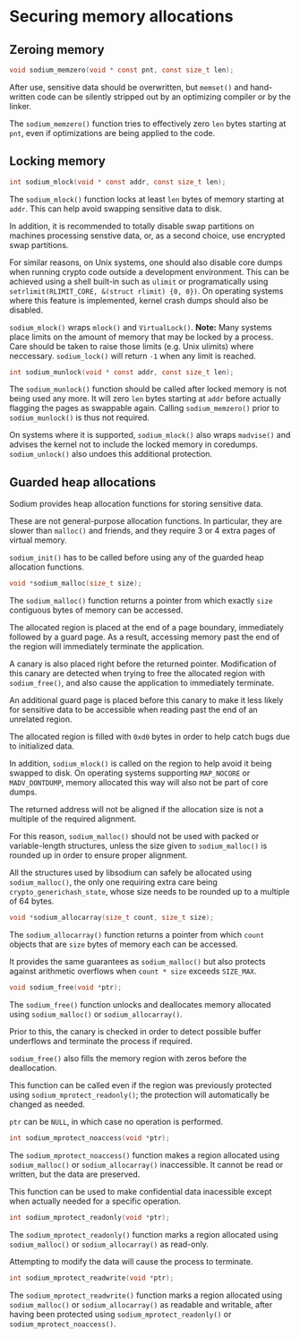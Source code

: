 # Securing memory allocations

## Zeroing memory

```c
void sodium_memzero(void * const pnt, const size_t len);
```

After use, sensitive data should be overwritten, but `memset()` and hand-written code can be silently stripped out by an optimizing compiler or by the linker.

The `sodium_memzero()` function tries to effectively zero `len` bytes starting at `pnt`, even if optimizations are being applied to the code.

## Locking memory

```c
int sodium_mlock(void * const addr, const size_t len);
```

The `sodium_mlock()` function locks at least `len` bytes of memory starting at `addr`. This can help avoid swapping sensitive data to disk.

In addition, it is recommended to totally disable swap partitions on machines processing senstive data, or, as a second choice, use encrypted swap partitions.

For similar reasons, on Unix systems, one should also disable core dumps when running crypto code outside a development environment. This can be achieved using a shell built-in such as `ulimit` or programatically using `setrlimit(RLIMIT_CORE, &(struct rlimit) {0, 0})`.
On operating systems where this feature is implemented, kernel crash dumps should also be disabled.

`sodium_mlock()` wraps `mlock()` and `VirtualLock()`. **Note:** Many systems place limits on the amount of memory that may be locked by a process. Care should be taken to raise those limits (e.g. Unix ulimits) where neccessary. `sodium_lock()` will return `-1` when any limit is reached.

```c
int sodium_munlock(void * const addr, const size_t len);
```

The `sodium_munlock()` function should be called after locked memory is not being used any more.
It will zero `len` bytes starting at `addr` before actually flagging the pages as swappable again. Calling `sodium_memzero()` prior to `sodium_munlock()` is thus not required.

On systems where it is supported, `sodium_mlock()` also wraps `madvise()` and advises the kernel not to include the locked memory in coredumps. `sodium_unlock()` also undoes this additional protection.

## Guarded heap allocations

Sodium provides heap allocation functions for storing sensitive data.

These are not general-purpose allocation functions. In particular, they are slower than `malloc()` and friends, and they require 3 or 4 extra pages of virtual memory.

`sodium_init()` has to be called before using any of the guarded heap allocation functions.

```c
void *sodium_malloc(size_t size);
```

The `sodium_malloc()` function returns a pointer from which exactly `size` contiguous bytes of memory can be accessed.

The allocated region is placed at the end of a page boundary, immediately followed by a guard page. As a result, accessing memory past the end of the region will immediately terminate the application.

A canary is also placed right before the returned pointer. Modification of this canary are detected when trying to free the allocated region with `sodium_free()`, and also cause the application to immediately terminate.

An additional guard page is placed before this canary to make it less likely for sensitive data to be accessible when reading past the end of an unrelated region.

The allocated region is filled with `0xd0` bytes in order to help catch bugs due to initialized data.

In addition, `sodium_mlock()` is called on the region to help avoid it being swapped to disk. On operating systems supporting `MAP_NOCORE` or `MADV_DONTDUMP`, memory allocated this way will also not be part of core dumps.

The returned address will not be aligned if the allocation size is not a multiple of the required alignment.

For this reason, `sodium_malloc()` should not be used with packed or variable-length structures, unless the size given to `sodium_malloc()` is rounded up in order to ensure proper alignment.

All the structures used by libsodium can safely be allocated using `sodium_malloc()`, the only one requiring extra care being `crypto_generichash_state`, whose size needs to be rounded up to a multiple of 64 bytes.

```c
void *sodium_allocarray(size_t count, size_t size);
```

The `sodium_allocarray()` function returns a pointer from which `count` objects that are `size` bytes of memory each can be accessed.

It provides the same guarantees as `sodium_malloc()` but also protects against arithmetic overflows when `count * size` exceeds `SIZE_MAX`.

```c
void sodium_free(void *ptr);
```

The `sodium_free()` function unlocks and deallocates memory allocated using `sodium_malloc()` or `sodium_allocarray()`.

Prior to this, the canary is checked in order to detect possible buffer underflows and terminate the process if required.

`sodium_free()` also fills the memory region with zeros before the deallocation.

This function can be called even if the region was previously protected using `sodium_mprotect_readonly()`; the protection will automatically be changed as needed.

`ptr` can be `NULL`, in which case no operation is performed.

```c
int sodium_mprotect_noaccess(void *ptr);
```

The `sodium_mprotect_noaccess()` function makes a region allocated using `sodium_malloc()` or `sodium_allocarray()` inaccessible. It cannot be read or written, but the data are preserved.

This function can be used to make confidential data inacessible except when actually needed for a specific operation.

```c
int sodium_mprotect_readonly(void *ptr);
```

The `sodium_mprotect_readonly()` function marks a region allocated using `sodium_malloc()` or `sodium_allocarray()` as read-only.

Attempting to modify the data will cause the process to terminate.

```c
int sodium_mprotect_readwrite(void *ptr);
```

The `sodium_mprotect_readwrite()` function marks a region allocated using `sodium_malloc()` or `sodium_allocarray()` as readable and writable, after having been protected using `sodium_mprotect_readonly()` or `sodium_mprotect_noaccess()`.
